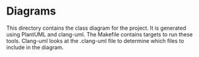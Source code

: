 # Diagrams
This directory contains the class diagram for the project. It is generated using PlantUML and clang-uml.
The Makefile contains targets to run these tools. Clang-uml looks at the .clang-uml file to determine which files to include in the diagram.
